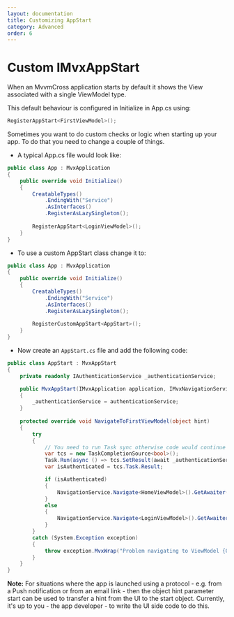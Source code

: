 ```yaml
---
layout: documentation
title: Customizing AppStart
category: Advanced
order: 6
---
```


# Custom IMvxAppStart

When an MvvmCross application starts by default it shows the View associated with a single ViewModel type.

This default behaviour is configured in Initialize in App.cs using:
```c#
RegisterAppStart<FirstViewModel>();
```

Sometimes you want to do custom checks or logic when starting up your app. To do that you need to change a couple of things.

- A typical App.cs file would look like:

```c#
public class App : MvxApplication
{
	public override void Initialize()
	{
		CreatableTypes()
			.EndingWith("Service")
			.AsInterfaces()
			.RegisterAsLazySingleton();
			
		RegisterAppStart<LoginViewModel>();
	}
}
```

- To use a custom AppStart class change it to:

```c#
public class App : MvxApplication
{
	public override void Initialize()
	{
		CreatableTypes()
			.EndingWith("Service")
			.AsInterfaces()
			.RegisterAsLazySingleton();
			
		RegisterCustomAppStart<AppStart>();
	}
}
```

- Now create an `AppStart.cs` file and add the following code:

```c#
public class AppStart : MvxAppStart
{
	private readonly IAuthenticationService _authenticationService;

	public MvxAppStart(IMvxApplication application, IMvxNavigationService navigationService, IAuthenticationService authenticationService) : base(application, navigationService)
	{
		_authenticationService = authenticationService;
	}
	
	protected override void NavigateToFirstViewModel(object hint)
	{
		try
		{
			// You need to run Task sync otherwise code would continue before completing.
			var tcs = new TaskCompletionSource<bool>();
			Task.Run(async () => tcs.SetResult(await _authenticationService.IsAuthenticated()));
			var isAuthenticated = tcs.Task.Result;

			if (isAuthenticated)
			{
				NavigationService.Navigate<HomeViewModel>().GetAwaiter().GetResult();
			}
			else
			{
				NavigationService.Navigate<LoginViewModel>().GetAwaiter().GetResult();
			}
		}
		catch (System.Exception exception)
		{
			throw exception.MvxWrap("Problem navigating to ViewModel {0}", typeof(TViewModel).Name);
		}
	}
}
```

**Note:** For situations where the app is launched using a protocol - e.g. from a Push notification or from an email link - then the object hint parameter start can be used to transfer a hint from the UI to the start object. Currently, it's up to you - the app developer - to write the UI side code to do this.
